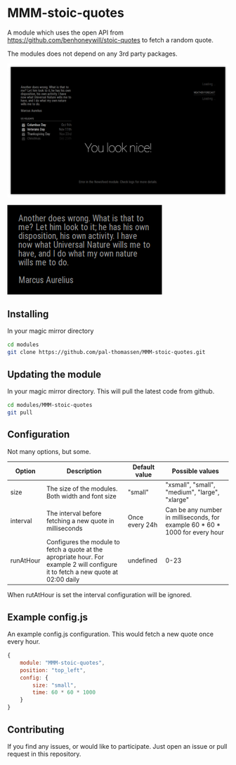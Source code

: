 # MMM-stoic-quotes

A module which uses the open API from https://github.com/benhoneywill/stoic-quotes to fetch a random quote. 

The modules does not depend on any 3rd party packages. 

![Whole mirror with quote on upper left](screenshot%20whole%20mirror.png)

![Just the quote up close](screenshot%20just%20module.png)

## Installing

In your magic mirror directory 

```bash
cd modules
git clone https://github.com/pal-thomassen/MMM-stoic-quotes.git
```

## Updating the module

In your magic mirror directory. This will pull the latest code from github. 

```bash
cd modules/MMM-stoic-quotes
git pull
```

## Configuration

Not many options, but some.

| Option | Description | Default value | Possible values |
|--------|-------------|---------------|-----------------|
| size   | The size of the modules. Both width and font size | "small" | "xsmall", "small", "medium", "large", "xlarge" |
| interval   | The interval before fetching a new quote in milliseconds | Once every 24h | Can be any number in milliseconds, for example 60 * 60 * 1000 for every hour |
| runAtHour | Configures the module to fetch a quote at the apropriate hour. For example 2 will configure it to fetch a new quote at 02:00 daily | undefined | 0-23 |

When rutAtHour is set the interval configuration will be ignored.

## Example config.js

An example config.js configuration. This would fetch a new quote once every hour.

```javascript
{
	module: "MMM-stoic-quotes",
	position: "top_left",
	config: {
		size: "small",
		time: 60 * 60 * 1000
	}
}
```

## Contributing
If you find any issues, or would like to participate. Just open an issue or pull request in this repository.
